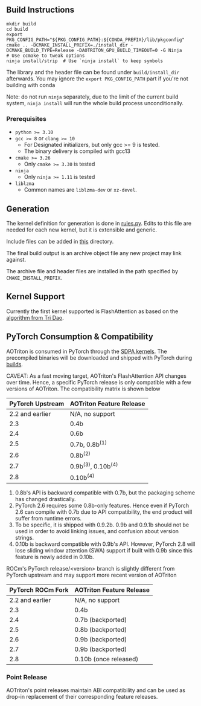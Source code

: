 ## Build Instructions

```
mkdir build
cd build
export PKG_CONFIG_PATH="${PKG_CONFIG_PATH}:${CONDA_PREFIX}/lib/pkgconfig"
cmake .. -DCMAKE_INSTALL_PREFIX=./install_dir -DCMAKE_BUILD_TYPE=Release -DAOTRITON_GPU_BUILD_TIMEOUT=0 -G Ninja
# Use ccmake to tweak options
ninja install/strip  # Use `ninja install` to keep symbols
```

The library and the header file can be found under `build/install_dir` afterwards.
You may ignore the `export PKG_CONFIG_PATH` part if you're not building with conda

Note: do not run `ninja` separately, due to the limit of the current build
system, `ninja install` will run the whole build process unconditionally.

### Prerequisites

* `python >= 3.10`
* `gcc >= 8` or `clang >= 10`
  - For Designated initializers, but only gcc >= 9 is tested.
  - The binary delivery is compiled with gcc13
* `cmake >= 3.26`
  - Only `cmake >= 3.30` is tested
* `ninja`
  - Only `ninja >= 1.11` is tested
* `liblzma`
  - Common names are `liblzma-dev` or `xz-devel`.

## Generation

The kernel definition for generation is done in
[rules.py](https://github.com/ROCm/aotriton/blob/main/python/rules.py). Edits
to this file are needed for each new kernel, but it is extensible and generic.

Include files can be added in
[this](https://github.com/ROCm/aotriton/tree/main/include/aotriton) directory.

The final build output is an archive object file any new project may link
against.

The archive file and header files are installed in the path specified by
`CMAKE_INSTALL_PREFIX`.

## Kernel Support

Currently the first kernel supported is FlashAttention as based on the
[algorithm from Tri Dao](https://github.com/Dao-AILab/flash-attention).

## PyTorch Consumption & Compatibility

AOTriton is consumed in PyTorch through
the [SDPA kernels](https://github.com/pytorch/pytorch/blob/main/aten/src/ATen/native/transformers/hip/flash_attn/aot/mha_all_aot.hip).
The precompiled binaries will be downloaded and shipped with PyTorch during [builds](https://github.com/pytorch/pytorch/blob/main/cmake/External/aotriton.cmake).

CAVEAT: As a fast moving target, AOTriton's FlashAttention API changes over
time. Hence, a specific PyTorch release is only compatible with a few versions
of AOTriton. The compatibility matrix is shown below

|  PyTorch Upstream     |           AOTriton Feature Release              |
|-----------------------|-------------------------------------------------|
|  2.2 and earlier      |               N/A, no support                   |
|        2.3            |                   0.4b                          |
|        2.4            |                   0.6b                          |
|        2.5            |                   0.7b, 0.8b<sup>(1)</sup>      |
|        2.6            |                   0.8b<sup>(2)</sup>            |
|        2.7            |    0.9b<sup>(3)</sup>, 0.10b<sup>(4)</sup>      |
|        2.8            |                  0.10b<sup>(4)</sup>            |

1. 0.8b's API is backward compatible with 0.7b, but the packaging scheme
   has changed drastically.
2. PyTorch 2.6 requires some 0.8b-only features. Hence even if PyTorch 2.6
   can compile with 0.7b due to API compatibility, the end product will
   suffer from runtime errors.
3. To be specific, it is shipped with 0.9.2b. 0.9b and 0.9.1b should not be
   used in order to avoid linking issues, and confusion about version strings.
4. 0.10b is backward compatible with 0.9b's API. However, PyTorch 2.8 will
   lose sliding window attention (SWA) support if built with 0.9b since this
   feature is newly added in 0.10b.

ROCm's PyTorch release/\<version\> branch is slightly different from PyTorch
upstream and may support more recent version of AOTriton

|  PyTorch ROCm Fork    |           AOTriton Feature Release              |
|-----------------------|-------------------------------------------------|
|  2.2 and earlier      |               N/A, no support                   |
|        2.3            |                   0.4b                          |
|        2.4            |                   0.7b (backported)             |
|        2.5            |                   0.8b (backported)             |
|        2.6            |                   0.9b (backported)             |
|        2.7            |                   0.9b (backported)             |
|        2.8            |                   0.10b (once released)         |

### Point Release

AOTriton's point releases maintain ABI compatibility and can be used as drop-in
replacement of their corresponding feature releases.
